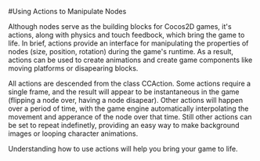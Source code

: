 #Using Actions to Manipulate Nodes

Although nodes  serve as the building blocks for Cocos2D games, it's actions, along with physics and touch feedbock, which bring the game to life.  In brief, actions provide an interface for manipulating the properties of nodes (size, position, rotation) during the game's runtime.  As a result, actions can be used to create animations and create game components like moving platforms or disapearing blocks.

All actions are descended from the class CCAction.  Some actions require a single frame, and the result will appear to be instantaneous in the game (flipping a node over, having a node disapear).  Other actions will happen over a period of time, with the game engine automatically interpolating the movement and apperance of the node over that time.  Still other actions can be set to repeat indefinetly, providing an easy way to make background images or looping character animations.

Understanding how to use actions will help you bring your game to life.